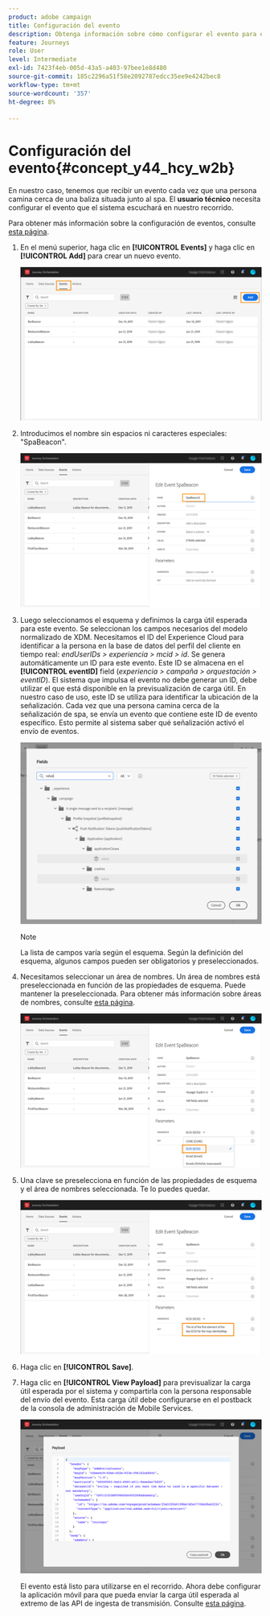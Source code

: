```yaml
---
product: adobe campaign
title: Configuración del evento
description: Obtenga información sobre cómo configurar el evento para el caso de uso simple de recorrido
feature: Journeys
role: User
level: Intermediate
exl-id: 7423f4eb-005d-43a5-a403-97bee1e8d480
source-git-commit: 185c2296a51f58e2092787edcc35ee9e4242bec8
workflow-type: tm+mt
source-wordcount: '357'
ht-degree: 8%

---
```


# Configuración del evento{#concept_y44_hcy_w2b}

En nuestro caso, tenemos que recibir un evento cada vez que una persona camina cerca de una baliza situada junto al spa. El **usuario técnico** necesita configurar el evento que el sistema escuchará en nuestro recorrido.

Para obtener más información sobre la configuración de eventos, consulte [esta página](../event/about-events.md).

1. En el menú superior, haga clic en **[!UICONTROL Events]** y haga clic en **[!UICONTROL Add]** para crear un nuevo evento.

   ![](../assets/journeyuc1_1.png)

1. Introducimos el nombre sin espacios ni caracteres especiales: &quot;SpaBeacon&quot;.

   ![](../assets/journeyuc1_2.png)

1. Luego seleccionamos el esquema y definimos la carga útil esperada para este evento. Se seleccionan los campos necesarios del modelo normalizado de XDM. Necesitamos el ID del Experience Cloud para identificar a la persona en la base de datos del perfil del cliente en tiempo real: _endUserIDs > experiencia > mcid > id_. Se genera automáticamente un ID para este evento. Este ID se almacena en el **[!UICONTROL eventID]** field (_experiencia > campaña > orquestación > eventID_). El sistema que impulsa el evento no debe generar un ID, debe utilizar el que está disponible en la previsualización de carga útil. En nuestro caso de uso, este ID se utiliza para identificar la ubicación de la señalización. Cada vez que una persona camina cerca de la señalización de spa, se envía un evento que contiene este ID de evento específico. Esto permite al sistema saber qué señalización activó el envío de eventos.

   ![](../assets/journeyuc1_3.png)

   >[!NOTE]
   >
   >La lista de campos varía según el esquema. Según la definición del esquema, algunos campos pueden ser obligatorios y preseleccionados.

1. Necesitamos seleccionar un área de nombres. Un área de nombres está preseleccionada en función de las propiedades de esquema. Puede mantener la preseleccionada. Para obtener más información sobre áreas de nombres, consulte [esta página](../event/selecting-the-namespace.md).

   ![](../assets/journeyuc1_6.png)

1. Una clave se preselecciona en función de las propiedades de esquema y el área de nombres seleccionada. Te lo puedes quedar.

   ![](../assets/journeyuc1_5.png)

1. Haga clic en **[!UICONTROL Save]**.

1. Haga clic en **[!UICONTROL View Payload]** para previsualizar la carga útil esperada por el sistema y compartirla con la persona responsable del envío del evento. Esta carga útil debe configurarse en el postback de la consola de administración de Mobile Services.

   ![](../assets/journeyuc1_7.png)

   El evento está listo para utilizarse en el recorrido. Ahora debe configurar la aplicación móvil para que pueda enviar la carga útil esperada al extremo de las API de ingesta de transmisión. Consulte [esta página](../event/additional-steps-to-send-events-to-journey-orchestration.md).
